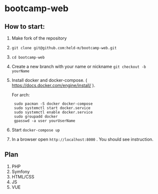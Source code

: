 # bootcamp-web

## How to start:
1. Make fork of the repository
2. `git clone git@github.com:held-m/bootcamp-web.git`
3. `cd bootcamp-web`
4. Create a new branch with your name or nickname `git checkout -b yourName`
5. Install docker and docker-compose. ( https://docs.docker.com/engine/install/ ).

	For arch:

		sudo pacman -S docker docker-compose
		sudo systemctl start docker.service
		sudo systemctl enable docker.service
		sudo groupadd docker
		gpasswd -a user yourUserName

6. Start `docker-compose up`
7. In a browser open `http://localhost:8000` . You should see instruction.

## Plan
1. PHP
2. Symfony
3. HTML/CSS
2. JS
3. VUE
